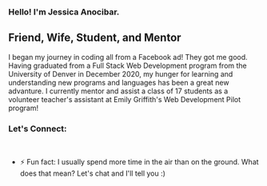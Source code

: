 ### Hello! I'm Jessica Anocibar.

## Friend, Wife, Student, and Mentor

I began my journey in coding all from a Facebook ad! They got me good. Having graduated from a Full Stack Web Development program from the University of Denver in December 2020, my hunger for learning and understanding new programs and languages has been a great new advanture.
I currently mentor and assist a class of 17 students as a volunteer teacher's assistant at Emily Griffith's Web Development Pilot program!

### Let's Connect:



<br />


- ⚡ Fun fact: I usually spend more time in the air than on the ground. What does that mean? Let's chat and I'll tell you :)

<br />
